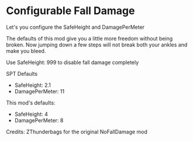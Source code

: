 # Configurable Fall Damage

Let's you configure the SafeHeight and DamagePerMeter

The defaults of this mod give you a little more freedom without being broken.
Now jumping down a few steps will not break both your ankles and make you bleed.

Use SafeHeight: 999 to disable fall damage completely

SPT Defaults
- SafeHeight: 2.1
- DamagePerMeter: 11

This mod's defaults:
- SafeHeight: 4
- DamagePerMeter: 8

Credits: ZThunderbags for the original NoFallDamage mod
